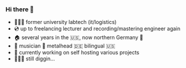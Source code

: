 ### Hi there 👋

- 🧑🏼‍💻 former university labtech (it/logistics) 
- 💿 up to freelancing lecturer and recording/mastering engineer again 
- 🏠 several  years in the 🇺🇸, now northern Germany 🌊
- 🎸 musician 🤘 metalhead 🇩🇪 bilingual 🇺🇸
- 🔭 currently working on self hosting various projects 
- 🕵🏻‍♂️ still diggin…


